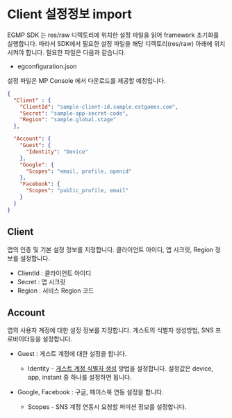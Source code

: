 # Client 설정정보 import

EGMP SDK 는 res/raw 디렉토리에 위치한 설정 파일을 읽어 framework 초기화를 실행합니다.
따라서 SDK에서 필요한 설정 파일을 해당 디렉토리(res/raw) 아래에 위치시켜야 합니다.
필요한 파일은 다음과 같습니다.

* egconfiguration.json

설정 파일은 MP Console 에서 다운로드를 제공할 예정입니다.

```json
{
  "Client" : {
    "ClientId": "sample-client-id.sample.estgames.com",
    "Secret": "sample-app-secret-code",
    "Region": "sample.global.stage"
  },

  "Account": {
    "Guest": {
      "Identity": "Device"
    },
    "Google": {
      "Scopes": "email, profile, openid"
    },
    "Facebook": {
      "Scopes": "public_profile, email"
    }
  }
}
```

## Client

앱의 인증 및 기본 설정 정보를 지정합니다. 클라이언트 아이디, 앱 시크릿, Region 정보를 설정합니다.

* ClientId : 클라이언트 아이디
* Secret : 앱 시크릿
* Region : 서비스 Region 코드

## Account

앱의 사용자 계정에 대한 설정 정보를 지정합니다. 게스트의 식별자 생성방법, SNS 프로바이더등을 설정합니다.

* Guest : 게스트 계정에 대한 설정을 합니다.
  * Identity - [게스트 계정 식별자 생성](_draft/session/Guest.md) 방법을 설정합니다. 설정값은 device, app, instant 중 하나를 설정하면 됩니다.

* Google, Facebook : 구글, 페이스북 연동 설정을 합니다.
  * Scopes - SNS 계정 연동시 요청할 퍼미션 정보를 설정합니다.